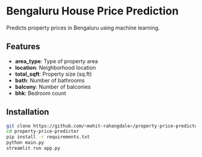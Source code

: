 # Bengaluru House Price Prediction

Predicts property prices in Bengaluru using machine learning.

## Features
- **area_type**: Type of property area
- **location**: Neighborhood location
- **total_sqft**: Property size (sq.ft)
- **bath**: Number of bathrooms
- **balcony**: Number of balconies
- **bhk**: Bedroom count

## Installation
```bash
git clone https://github.com/<mohit-rahangdale>/property-price-predictor.git
cd property-price-predictor
pip install -r requirements.txt
python main.py
streamlit run app.py